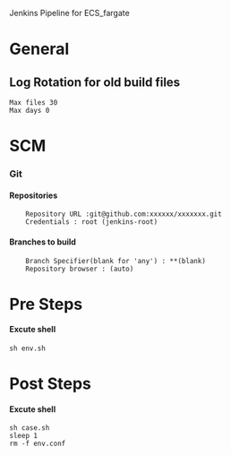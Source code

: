 Jenkins Pipeline for ECS_fargate

# General
 ## Log Rotation for old build files
    Max files 30
    Max days 0
 
 # SCM
  ### Git
   #### Repositories
        Repository URL :git@github.com:xxxxxx/xxxxxxx.git
        Credentials : root (jenkins-root)
   
   #### Branches to build
        Branch Specifier(blank for 'any') : **(blank)
        Repository browser : (auto)
    
    

# Pre Steps
  #### Excute shell
    sh env.sh

# Post Steps
 #### Excute shell
    sh case.sh
    sleep 1
    rm -f env.conf
